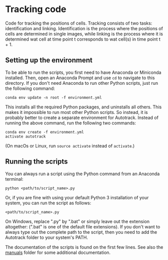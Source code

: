Tracking code
=============

Code for tracking the positions of cells. Tracking consists of two tasks: identification and linking. Identification
is the process where the positions of cells are determined in single images, while linking is the process where it is
determined wat cell at time point t corresponds to wat cell(s) in time point t + 1.


Setting up the environment
--------------------------
To be able to run the scripts, you first need to have Anaconda or Miniconda installed. Then, open an Anaconda Prompt and use `cd` to navigate to this directory. If you don't need Anaconda to run other Python scripts, just run the following command:

    conda env update -n root -f environment.yml

This installs all the required Python packages, and uninstalls all others. This makes it impossible to run most other Python scripts. So instead, it is probably better to create a separate environment for Autotrack. Instead of running the above command, run the following two commands:

    conda env create -f environment.yml
    activate autotrack

(On macOs or Linux, run `source activate` instead of `activate`.)


Running the scripts
-------------------

You can always run a script using the Python command from an Anaconda terminal:

    python <path/to/script_name>.py

Or, if you are fine with using your default Python 3 installation of your system, you can run the script as follows:

    <path/to/script_name>.py

On Windows, replace ".py" by ".bat" or simply leave out the extension altogether: (".bat" is one of the default file
extensions). If you don't want to always type out the complete path to the script, then you need to add the Autotrack folder to your
system's PATH.

The documentation of the scripts is found on the first few lines. See also the [manuals] folder for some additional
documentation.

[manuals]: manuals/MAIN.md
